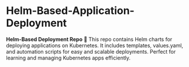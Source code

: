 # Helm-Based-Application-Deployment
**Helm-Based Deployment Repo** 🚀   This repo contains Helm charts for deploying applications on Kubernetes. It includes templates, values.yaml, and automation scripts for easy and scalable deployments. Perfect for learning and managing Kubernetes apps efficiently.
